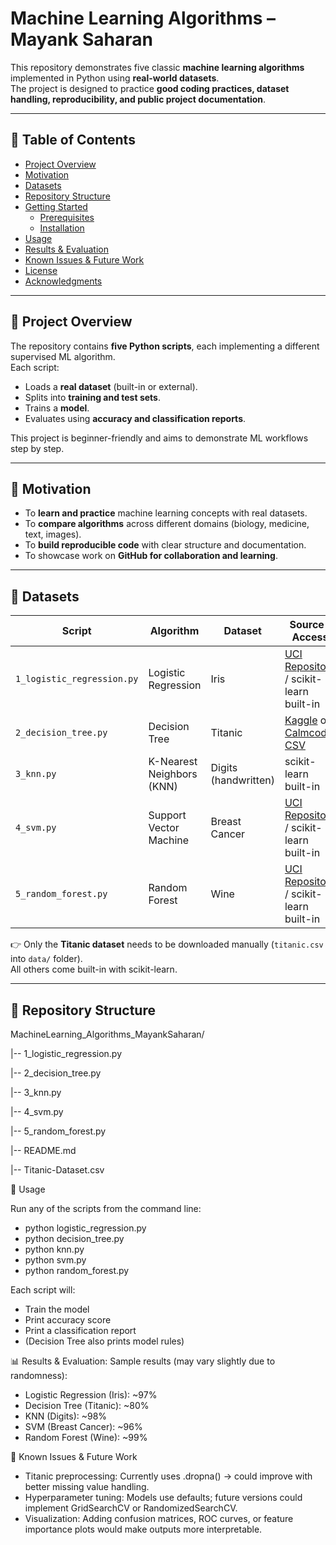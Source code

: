 # Machine Learning Algorithms – Mayank Saharan

This repository demonstrates five classic **machine learning algorithms** implemented in Python using **real-world datasets**.  
The project is designed to practice **good coding practices, dataset handling, reproducibility, and public project documentation**.

---

## 📑 Table of Contents

- [Project Overview](#project-overview)  
- [Motivation](#motivation)  
- [Datasets](#datasets)  
- [Repository Structure](#repository-structure)  
- [Getting Started](#getting-started)  
  - [Prerequisites](#prerequisites)  
  - [Installation](#installation)  
- [Usage](#usage)  
- [Results & Evaluation](#results--evaluation)  
- [Known Issues & Future Work](#known-issues--future-work)  
- [License](#license)  
- [Acknowledgments](#acknowledgments)

---

## 📘 Project Overview

The repository contains **five Python scripts**, each implementing a different supervised ML algorithm.  
Each script:
- Loads a **real dataset** (built-in or external).  
- Splits into **training and test sets**.  
- Trains a **model**.  
- Evaluates using **accuracy and classification reports**.  

This project is beginner-friendly and aims to demonstrate ML workflows step by step.

---

## 🎯 Motivation

- To **learn and practice** machine learning concepts with real datasets.  
- To **compare algorithms** across different domains (biology, medicine, text, images).  
- To **build reproducible code** with clear structure and documentation.  
- To showcase work on **GitHub for collaboration and learning**.  

---

## 📂 Datasets

| Script                    | Algorithm                  | Dataset              | Source / Access |
|----------------------------|----------------------------|----------------------|-----------------|
| `1_logistic_regression.py` | Logistic Regression        | Iris                 | [UCI Repository](https://archive.ics.uci.edu/ml/datasets/iris) / scikit-learn built-in |
| `2_decision_tree.py`       | Decision Tree              | Titanic              | [Kaggle](https://www.kaggle.com/competitions/titanic) or [Calmcode CSV](https://calmcode.io/static/data/titanic.csv) |
| `3_knn.py`                 | K-Nearest Neighbors (KNN)  | Digits (handwritten) | scikit-learn built-in |
| `4_svm.py`                 | Support Vector Machine     | Breast Cancer        | [UCI Repository](https://archive.ics.uci.edu/ml/datasets/Breast+Cancer+Wisconsin+%28Diagnostic%29) / scikit-learn built-in |
| `5_random_forest.py`       | Random Forest              | Wine                 | [UCI Repository](https://archive.ics.uci.edu/ml/datasets/wine) / scikit-learn built-in |

👉 Only the **Titanic dataset** needs to be downloaded manually (`titanic.csv` into `data/` folder).  
All others come built-in with scikit-learn.

---

## 📁 Repository Structure

MachineLearning_Algorithms_MayankSaharan/

|-- 1_logistic_regression.py

|-- 2_decision_tree.py

|-- 3_knn.py

|-- 4_svm.py

|-- 5_random_forest.py

|-- README.md

|-- Titanic-Dataset.csv

🚀 Usage

Run any of the scripts from the command line:

- python logistic_regression.py
- python decision_tree.py
- python knn.py
- python svm.py
- python random_forest.py

Each script will:
- Train the model
- Print accuracy score
- Print a classification report
- (Decision Tree also prints model rules)

📊 Results & Evaluation:
Sample results (may vary slightly due to randomness):
- Logistic Regression (Iris): ~97%
- Decision Tree (Titanic): ~80%
- KNN (Digits): ~98%
- SVM (Breast Cancer): ~96%
- Random Forest (Wine): ~99%

🔧 Known Issues & Future Work
- Titanic preprocessing: Currently uses .dropna() → could improve with better missing value handling.
- Hyperparameter tuning: Models use defaults; future versions could implement GridSearchCV or RandomizedSearchCV.
- Visualization: Adding confusion matrices, ROC curves, or feature importance plots would make outputs more interpretable.
